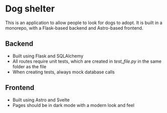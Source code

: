 # Dog shelter

This is an application to allow people to look for dogs to adopt. It is built in a monorepo, with a Flask-based backend and Astro-based frontend.

## Backend

- Built using Flask and SQLAlchemy
- All routes require unit tests, which are created in *test_file.py* in the same folder as the file
- When creating tests, always mock database calls

## Frontend

- Built using Astro and Svelte
- Pages should be in dark mode with a modern look and feel